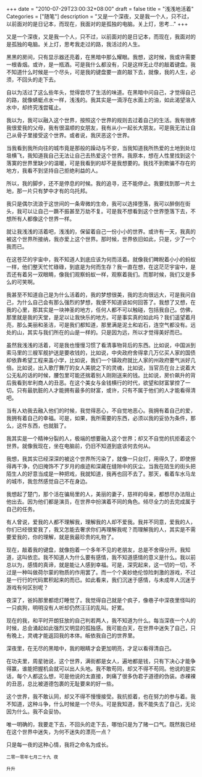 +++
date = "2010-07-29T23:00:32+08:00"
draft = false
title = "浅浅地活着"
Categories = ["随笔"]
description = "又是一个深夜，又是我一个人，只不过，以前面对的是日记本，而现在，我面对的是孤独的电脑。关上灯，思考..."
+++

又是一个深夜，又是我一个人，只不过，以前面对的是日记本，而现在，我面对的是孤独的电脑。关上灯，思考我走过的路，我活过的人生。
 
黑黑的房间，只有显示器还亮着，在黑暗中那么耀眼。我想，这时候，我或许需要一根香烟。或许，是一瓶酒。可是我什么都没有，只是这样无止尽的敲着键盘。我不知道什么时候是一个尽头，可是我的键盘要一直的敲下去，就像，我的人生，必须，不回头的走下去。
  
自以为活过了这么些年头，觉得尝尽了生活的味道。在黑暗中问自己，才觉得自己的路，就像蜻蜓点水一样，浅浅的。我其实是一滴浮在水面上的油，如此渴望溶入水中，却终究浅尝辄止。
   
我以为，我可以融入这个世界，按照这个世界的规则去过着自己的生活。我有很疼我很爱我的父母，我有很温顺的女朋友，我有从小一起长大朋友。可是我无法让自己从骨子里接受这个世界。或者说，我厌恶这个世界。
    
当我看到我所向往的城市竟是那般的躁动与不安，当我知道我所热爱的土地到处垃圾横飞，我知道我自己无法让自己去热爱这个世界。我原本，想在人性里找到这个落寞的世界里缺少的温暖，可是我看到的却不是我想要的。我找不到欺骗不存在的地方，我看不到坚持自己拒绝利益的人。

所以，我的脚步，还不是停息的时候。我的追寻，还不能停止。我要找到那一片土地，那一片只有梦中才有的乌托邦。
     
我只是偶尔流浪于这世间的一条卑微的生命，我可以选择堕落，我可以醉倒在街头，我可以让自己一蹶不振甚至万劫不复。可是我不想看到这个世界堕落下去，不想所有人都像这个世界一样。
      
就让我浅浅的活着吧，浅浅的，保留着自己一份小小的世界。或许有一天，我真的被这个世界所接纳，我亦爱上这个世界。那时候，世界依旧如此，只是，少了一个我而已。
       
在这苍茫的宇宙中，我不知道人到底应该为何而活着。就像我们睥睨着小小的蚂蚁一样，他们整天忙忙碌碌，到底是为何而生存？我一直在想，在这茫茫宇宙中，是否还有着另一双眼睛，像我们观察蚂蚁一样，观察着我们。而那时候，我们又是多么的可笑啊。
        
我甚至不知道自己是为什么活着的，我的梦想很美，我的志向很远大，可是我问自己，为什么自己会有那么强烈的梦想，我便不知道该如何回答了。我想了又想，在我的心里，那其实是一块神圣的地方，任何人都不可以触碰，包括我自己。仿佛，那里就是我的天堂，是足以让我快乐的地方。可是事实真的如此吗？我们遥望着月亮，那么美丽和圣洁，可是我们都知道，那里满是泥土和岩石，连空气都没有。远处的山，其实与我们所在的山是一样的。只是因为远，所以才觉得美好而已。
         
虽然我浅浅的活着，可是我也慢慢习惯了看清事物背后的东西。比如说，中国派到索马里的三艘军舰护送是要收钱的，比如说，中央政府舍得拿几万亿买人家的国债却依靠希望工程来盖小学，比如说，我们一个镇政府就比人家的州政府要气派好几倍。比如说，出入歌厅舞厅的女人美貌之下的灵魂，比如说，当官员在台上说着大公无私的话的时候，腰包里可能还揣着别人刚刚送来的钱。比如说，房价飙升的背后我看到牟利商人的丑恶。在这个美女与金钱横行的时代，欲望和财富掌控了一切。只有最肮脏的人才能拥有最多的财富，或许，只有不属于他们的人才能看得清吧。
          
当有人劝我去融入他们的时候，我觉得恶心，不自觉地恶心。我拥有着自己的爱，我拥有着自己的幸福。可是，如果，我所需要的东西，必须以我的妥协为条件，那么，这件东西，也就脏了。
           
我其实是一个精神分裂的人，极端的想要融入这个世界；却又不自觉的抗拒着这个世界。就像我现在，坐在电脑前，仍旧不知道到底该何去何从。
            
我想，我其实已经深深的被这个世界所污染了，就像一只台灯，用得久了，即使擦得再干净，仍旧掩饰不了岁月的痕迹和深藏在缝隙中的灰尘。当我在陌生的街头把陌生人的好意当成是一种把戏，我就知道，我再也回不去了。那天，看着车水马龙的城市，我忽然感觉自己不在身边。
             
我想起了楚门，那个活在骗局里的人，美丽的妻子，慈祥的母亲，都想尽办法阻止他出去。因为他们都是演员，在世界中扮演着不同的角色。倾尽全力的去完成属于自己的任务。
              
有人曾说，爱我的人都不理解我，理解我的人却不爱我。我并不同意，爱我的人，你们已经很爱我了，我又怎能去奢求你们再理解我呢？而理解我的人，其实是不需要爱我的，你的理解，就是我最珍贵的礼物了。
               
现在，敲着我的键盘，就像抱着一个多年不见的老朋友，总是不舍得分开。我知道，这叫依恋。我不知道人为什么要有感情，我不知道感情的意义是什么。我以前总以为，感情的真谛，就是能让人感到幸福。可是，深究起来，这一切的一切，不过是一种叫做荷尔蒙的物质的作用罢了。而一个个美妙绝伦惊险刺激的游戏，不过是一行行的代码累积起来的而已。如此看来，我们沉迷于感情，与未成年人沉迷于游戏有何区别呢？
                
夜深了，爸妈那里都熄灯睡觉了。我觉得自己就是个疯子，像巷子中深夜里怪叫的一只疯狗，明明没有人听却仍然汪汪的乱叫。好累。
 
现在的我，和平时开朗狂放的自己判若两人，我不知道为什么。每当深夜一个人的时候，总会涌起如此强烈又明显的孤独感。我可能白天，在世界中迷失了自己，只有晚上，灵魂才能返回我的本体。皈依我自己的世界里。
                  
深夜里，在无尽的黑暗中，我的眼睛才会更加明亮，才足以看得清自己。
                   
在功夫里，周星驰说，这个世界，满街都是女人，遍地都是钱，只有下决心才能争得赢，谁能把握机会就可以出人头地。我不敢苟同，却又不得不苟同。他说的是实话，每个人都这么想，可是他说的太直接，刺痛了很多伪君子道德的伪装。赤裸裸的丑恶，总比被道德包裹的无耻要来的好一些。
                    
这个世界，我不敢认同，却又不得不慢慢接受。我抗拒着，也在努力的参与着。我不知道，这种斗争，什么时候是一个尽头。可是我知道，我不能失去了自己，无论因为什么。我不会妥协。
                     
唯一明确的，我要走下去，不回头的走下去，哪怕只是为了赌一口气。既然我已经在这个世界中迷失，为何不迷失的漂亮一点？

只是每一夜的这种心情，我将之命名为成长。





`二零一零年七月二十九 夜`

`升升`
